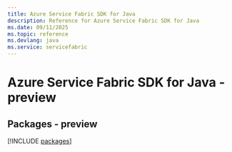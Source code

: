 ```yaml
---
title: Azure Service Fabric SDK for Java
description: Reference for Azure Service Fabric SDK for Java
ms.date: 09/11/2025
ms.topic: reference
ms.devlang: java
ms.service: servicefabric
---
```

# Azure Service Fabric SDK for Java - preview
## Packages - preview
[!INCLUDE [packages](service-fabric-index.md)]
